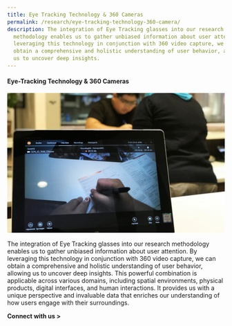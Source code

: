 ```yaml
---
title: Eye Tracking Technology & 360 Cameras
permalink: /research/eye-tracking-technology-360-camera/
description: The integration of Eye Tracking glasses into our research
  methodology enables us to gather unbiased information about user attention. By
  leveraging this technology in conjunction with 360 video capture, we can
  obtain a comprehensive and holistic understanding of user behavior, allowing
  us to uncover deep insights.
---
```

#### **Eye-Tracking Technology & 360 Cameras** 

![](/images/Research/research_eye%20tracking.jpg)

The integration of Eye Tracking glasses into our research methodology enables us to gather unbiased information about user attention. By leveraging this technology in conjunction with 360 video capture, we can obtain a comprehensive and holistic understanding of user behavior, allowing us to uncover deep insights. This powerful combination is applicable across various domains, including spatial environments, physical products, digital interfaces, and human interactions. It provides us with a unique perspective and invaluable data that enriches our understanding of how users engage with their surroundings. 

**Connect with us >**